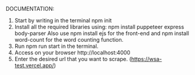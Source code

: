 DOCUMENTATION:
1) Start by writing in the terminal npm init
2) Install all the required libraries using: npm install puppeteer express body-parser
Also use npm install ejs for the front-end and npm install word-count for the word counting function.
3) Run npm run start in the terminal. 
4) Access on your browser http://localhost:4000
5) Enter the desired url that you want to scrape. (https://wsa-test.vercel.app/)
